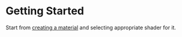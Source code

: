 # Getting Started

Start from [creating a material](https://docs.unity3d.com/2022.2/Documentation/Manual/materials-introduction.html) and selecting appropriate shader for it. 